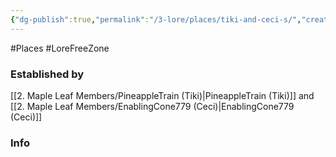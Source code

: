 ```yaml
---
{"dg-publish":true,"permalink":"/3-lore/places/tiki-and-ceci-s/","created":"2024-11-25T21:25:30.083-05:00"}
---
```


#Places #LoreFreeZone 
### Established by 
[[2. Maple Leaf Members/PineappleTrain (Tiki)\|PineappleTrain (Tiki)]] and [[2. Maple Leaf Members/EnablingCone779 (Ceci)\|EnablingCone779 (Ceci)]]
### Info

